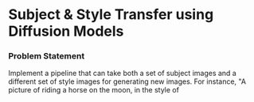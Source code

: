 # Subject & Style Transfer using Diffusion Models

### Problem Statement

Implement a pipeline that can take both a set of subject images and a different set of style images for generating new images. For instance, "A picture of <subject> riding a horse on the moon, in the style of <style>". It is not required to following the prompting format from the examples provided here, i.e., the task does not have to be solved with a single prompt/model evaluation. Prompt following capabilities should be preserved as much as possible while incorporating subject and style. Feel free to be creative and incorporate your own ideas.


## Instructions

(Since it is a build-up on Task 1's dreambooth fine-tuning, the inital instructions are same)

1. Create virtual environment and install required packages from requirements.txt

2. Download images for class images from Kaggle (since my pet is a dog, I am using a random dataset of dog images)

```
python class_images_download.py
```

Then copy it to the root directory.

3. Run Dreambooth LoRA fine-tuning with images of my pet dog.

```
bash scripts/run_dreambooth_lora.sh > dreambooth_ft_lora.log 2>&1
```

4. For inference, two things are required: a prompt and a reference style image


## Results

\<vobj> : Dali (my pet dog)

1. Prompt: "A photo of \<vobj> in space"

Reference Style Image: 
![Diagram](style_refs/rayonism/images.jpeg)

(the first image is the output of Stage 1 (text-to-image), the other 3 are the output images of that image in the reference art style)

Subject and Style transferred image:
![Diagram](assets/Dali_in_space.png)


2. Prompt: "A photo of \<vobj> in a natural setting, waterfall in the background"

Reference Style Image: 
<img src="assets/style_vangogh_church.jpg" alt="Diagram" width="300" height="200"/>


Subject and Style transferred image:

![Diagram](assets/Dali_natural_setting.png)
